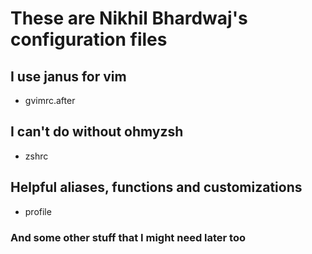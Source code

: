 # These are Nikhil Bhardwaj's configuration files

## I use janus for vim
* gvimrc.after

## I can't do without ohmyzsh
* zshrc

## Helpful aliases, functions and customizations
* profile

### And some other stuff that I might need later too
